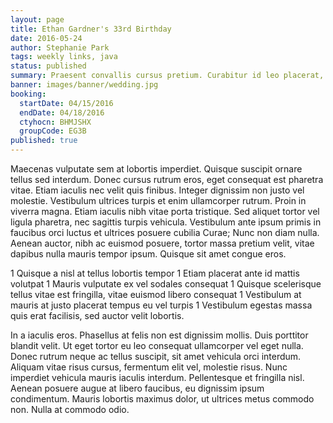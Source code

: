 ```yaml
---
layout: page
title: Ethan Gardner's 33rd Birthday
date: 2016-05-24
author: Stephanie Park
tags: weekly links, java
status: published
summary: Praesent convallis cursus pretium. Curabitur id leo placerat, hendrerit risus.
banner: images/banner/wedding.jpg
booking:
  startDate: 04/15/2016
  endDate: 04/18/2016
  ctyhocn: BHMJSHX
  groupCode: EG3B
published: true
---
```

Maecenas vulputate sem at lobortis imperdiet. Quisque suscipit ornare tellus sed interdum. Donec cursus rutrum eros, eget consequat est pharetra vitae. Etiam iaculis nec velit quis finibus. Integer dignissim non justo vel molestie. Vestibulum ultrices turpis et enim ullamcorper rutrum. Proin in viverra magna. Etiam iaculis nibh vitae porta tristique. Sed aliquet tortor vel ligula pharetra, nec sagittis turpis vehicula. Vestibulum ante ipsum primis in faucibus orci luctus et ultrices posuere cubilia Curae; Nunc non diam nulla. Aenean auctor, nibh ac euismod posuere, tortor massa pretium velit, vitae dapibus nulla mauris tempor ipsum. Quisque sit amet congue eros.

1 Quisque a nisl at tellus lobortis tempor
1 Etiam placerat ante id mattis volutpat
1 Mauris vulputate ex vel sodales consequat
1 Quisque scelerisque tellus vitae est fringilla, vitae euismod libero consequat
1 Vestibulum at mauris at justo placerat tempus eu vel turpis
1 Vestibulum egestas massa quis erat facilisis, sed auctor velit lobortis.

In a iaculis eros. Phasellus at felis non est dignissim mollis. Duis porttitor blandit velit. Ut eget tortor eu leo consequat ullamcorper vel eget nulla. Donec rutrum neque ac tellus suscipit, sit amet vehicula orci interdum. Aliquam vitae risus cursus, fermentum elit vel, molestie risus. Nunc imperdiet vehicula mauris iaculis interdum. Pellentesque et fringilla nisl. Aenean posuere augue at libero faucibus, eu dignissim ipsum condimentum. Mauris lobortis maximus dolor, ut ultrices metus commodo non. Nulla at commodo odio.
